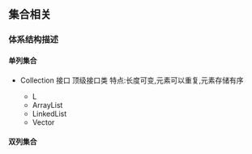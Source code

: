 ## 集合相关
### 体系结构描述
#### 单列集合
- Collection<E> 接口 顶级接口类
特点:长度可变,元素可以重复,元素存储有序
	-  L
 	-  ArrayList<E>
 	-  LinkedList<E>
 	-  Vector<E>
	
#### 双列集合
	
		